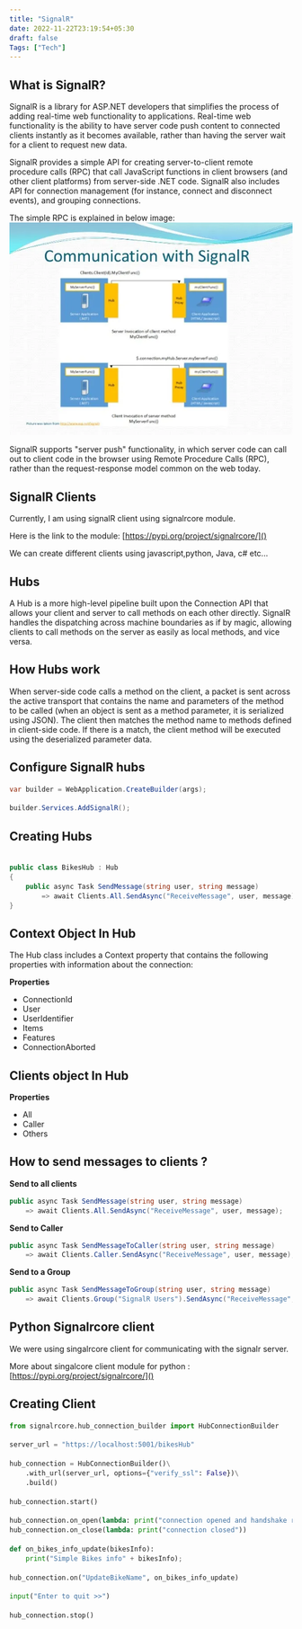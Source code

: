 ```yaml
---
title: "SignalR"
date: 2022-11-22T23:19:54+05:30
draft: false
Tags: ["Tech"]
---
```


## What is SignalR?

SignalR is a library for ASP.NET developers that simplifies the process of adding real-time web functionality to applications. Real-time web functionality is the ability to have server code push content to connected clients instantly as it becomes available, rather than having the server wait for a client to request new data.

SignalR provides a simple API for creating server-to-client remote procedure calls (RPC) that call JavaScript functions in client browsers (and other client platforms) from server-side .NET code. SignalR also includes API for connection management (for instance, connect and disconnect events), and grouping connections.

The simple RPC is explained in below image:
![Communication](/images/signalr/signalr_communication.webp)

SignalR supports "server push" functionality, in which server code can call out to client code in the browser using Remote Procedure Calls (RPC), rather than the request-response model common on the web today.

## SignalR Clients

Currently, I am using signalR client using signalrcore module.

Here is the link to the module: [https://pypi.org/project/signalrcore/]()

We can create different clients using javascript,python, Java, c# etc...

## Hubs

A Hub is a more high-level pipeline built upon the Connection API that allows your client and server to call methods on each other directly. SignalR handles the dispatching across machine boundaries as if by magic, allowing clients to call methods on the server as easily as local methods, and vice versa.

## How Hubs work

When server-side code calls a method on the client, a packet is sent across the active transport that contains the name and parameters of the method to be called (when an object is sent as a method parameter, it is serialized using JSON). The client then matches the method name to methods defined in client-side code. If there is a match, the client method will be executed using the deserialized parameter data.

## Configure SignalR hubs

``` c#
var builder = WebApplication.CreateBuilder(args);

builder.Services.AddSignalR();
```

## Creating Hubs

``` c#

public class BikesHub : Hub
{
    public async Task SendMessage(string user, string message)
        => await Clients.All.SendAsync("ReceiveMessage", user, message);
}

```

## Context Object In Hub

The Hub class includes a Context property that contains the following properties with information about the connection:

**Properties**

* ConnectionId
* User
* UserIdentifier
* Items
* Features
* ConnectionAborted

## Clients object In Hub

**Properties**

* All
* Caller
* Others

## How to send messages to clients ?

**Send to all clients**

``` c#
public async Task SendMessage(string user, string message)
    => await Clients.All.SendAsync("ReceiveMessage", user, message);
```

**Send to Caller**

``` c#
public async Task SendMessageToCaller(string user, string message)
    => await Clients.Caller.SendAsync("ReceiveMessage", user, message);
```

**Send to a Group**

``` c#
public async Task SendMessageToGroup(string user, string message)
    => await Clients.Group("SignalR Users").SendAsync("ReceiveMessage", user, message);
```

## Python Signalrcore client

We were using singalrcore client for communicating with the signalr server.

More about singalcore client module for python : [https://pypi.org/project/signalrcore/]()

## Creating Client

``` python
from signalrcore.hub_connection_builder import HubConnectionBuilder

server_url = "https://localhost:5001/bikesHub"

hub_connection = HubConnectionBuilder()\
    .with_url(server_url, options={"verify_ssl": False})\
    .build()

hub_connection.start()

hub_connection.on_open(lambda: print("connection opened and handshake received ready to send messages"))
hub_connection.on_close(lambda: print("connection closed"))

def on_bikes_info_update(bikesInfo):
    print("Simple Bikes info" + bikesInfo);

hub_connection.on("UpdateBikeName", on_bikes_info_update)

input("Enter to quit >>")

hub_connection.stop()
```


